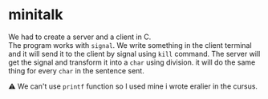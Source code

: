 # minitalk
  

We had to create a server and a client in C.  
The program works with `signal`. We write something in the client terminal and
it will send it to the client by signal using `kill` command.
The server will get the signal and transform it into a `char` using division.
it will do the same thing for every `char` in the sentence sent.

⚠️ We can't use `printf` function so I used mine i wrote eralier in the cursus.
